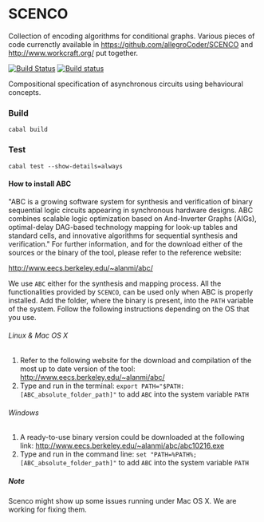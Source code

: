 # SCENCO

Collection of encoding algorithms for conditional graphs. Various pieces of code currenctly available in https://github.com/allegroCoder/SCENCO and http://www.workcraft.org/ put together.

[![Build Status](https://travis-ci.org/tuura/scenco.svg?branch=master)](https://travis-ci.org/tuura/scenco) [![Build status](https://ci.appveyor.com/api/projects/status/k93mdkwlnxkgibwj/branch/master?svg=true)](https://ci.appveyor.com/project/snowleopard/scenco/branch/master)

Compositional specification of asynchronous circuits using behavioural
concepts.

### Build

	cabal build

### Test

	cabal test --show-details=always

#### How to install ABC

"ABC is a growing software system for synthesis and verification of binary sequential logic circuits appearing in synchronous hardware designs. ABC combines scalable logic optimization based on And-Inverter Graphs (AIGs), optimal-delay DAG-based technology mapping for look-up tables and standard cells, and innovative algorithms for sequential synthesis and verification." For further information, and for the download either of the sources or the binary of the tool, please refer to the reference website:

http://www.eecs.berkeley.edu/~alanmi/abc/

We use `ABC` either for the synthesis and mapping process. All the functionalities provided by `SCENCO`, can be used only when ABC is properly installed. Add the folder, where the binary is present, into the `PATH` variable of the system. Follow the following instructions depending on the OS that you use.

###### Linux & Mac OS X 
1) Refer to the following website for the download and compilation of the most up to date version of the tool: http://www.eecs.berkeley.edu/~alanmi/abc/
2) Type and run in the terminal: `export PATH="$PATH:[ABC_absolute_folder_path]"` to add `ABC` into the system variable `PATH`

###### Windows
1) A ready-to-use binary version could be downloaded at the following link: http://www.eecs.berkeley.edu/~alanmi/abc/abc10216.exe
2) Type and run in the command line: `set "PATH=%PATH%;[ABC_absolute_folder_path]"` to add `ABC` into the system variable `PATH`

##### Note

Scenco might show up some issues running under Mac OS X. We are working for fixing them.
